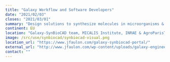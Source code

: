 ```yaml
---
title: "Galaxy Workflow and Software Developers"
date: "2021/02/03"
closes: "2021/03/01"
summary: "Design solutions to synthesize molecules in microorganisms & to implement the sesolutions on robotized workstations."
continent: EU
location: "Galaxy-SynBioCAD team, MICALIS Institute, INRAE & AgroParisTech, Jouy-en-Josas, France"
image: /src/use/synbiocad/synbiocad-visual.png
location_url: "https://www.jfaulon.com/galaxy-synbiocad-portal/"
external_url: "http://www.jfaulon.com/wp-content/uploads/galaxy-engineer-positions_20210125.pdf"
contact: ""
---
```


